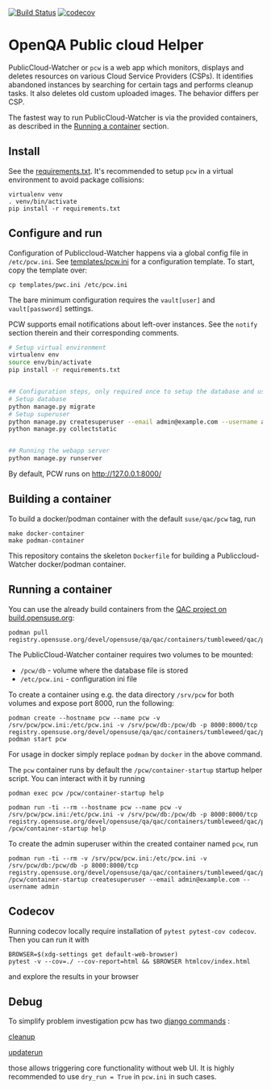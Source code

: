 [![Build Status](https://travis-ci.com/SUSE/pcw.svg?branch=master)](https://travis-ci.com/SUSE/pcw)
[![codecov](https://codecov.io/gh/SUSE/pcw/branch/master/graph/badge.svg)](https://codecov.io/gh/SUSE/pcw)

# OpenQA Public cloud Helper

PublicCloud-Watcher or `pcw` is a web app which monitors, displays and deletes resources on various Cloud Service Providers (CSPs). It identifies abandoned instances by searching for certain tags and performs cleanup tasks. It also deletes old custom uploaded images. The behavior differs per CSP.

The fastest way to run PublicCloud-Watcher is via the provided containers, as described in the [Running a container](#running-a-container) section.

## Install

See the [requirements.txt](requirements.txt). It's recommended to setup `pcw` in a virtual environment to avoid package collisions:

    virtualenv venv
    . venv/bin/activate
    pip install -r requirements.txt

## Configure and run

Configuration of Publiccloud-Watcher happens via a global config file in `/etc/pcw.ini`. See [templates/pcw.ini](templates/pcw.ini) for a configuration template. To start, copy the template over:

    cp templates/pwc.ini /etc/pcw.ini

The bare minimum configuration requires the `vault[user]` and `vault[password]` settings.

PCW supports email notifications about left-over instances. See the `notify` section therein and their corresponding comments.

```bash
# Setup virtual environment
virtualenv env
source env/bin/activate
pip install -r requirements.txt


## Configuration steps, only required once to setup the database and user
# Setup database
python manage.py migrate
# Setup superuser
python manage.py createsuperuser --email admin@example.com --username admin
python manage.py collectstatic


## Running the webapp server
python manage.py runserver
```

By default, PCW runs on http://127.0.0.1:8000/

## Building a container

To build a docker/podman container with the default `suse/qac/pcw` tag, run

    make docker-container
    make podman-container

This repository contains the skeleton `Dockerfile` for building a Publiccloud-Watcher docker/podman container.

## Running a container

You can use the already build containers from the [QAC project on build.opensuse.org](https://build.opensuse.org/package/show/devel:openSUSE:QA:QAC:containers/pcw):

    podman pull registry.opensuse.org/devel/opensuse/qa/qac/containers/tumbleweed/qac/pcw:latest

The PublicCloud-Watcher container requires two volumes to be mounted:

* `/pcw/db` - volume where the database file is stored
* `/etc/pcw.ini` - configuration ini file

To create a container using e.g. the data directory `/srv/pcw` for both volumes and expose port 8000, run the following:

    podman create --hostname pcw --name pcw -v /srv/pcw/pcw.ini:/etc/pcw.ini -v /srv/pcw/db:/pcw/db -p 8000:8000/tcp registry.opensuse.org/devel/opensuse/qa/qac/containers/tumbleweed/qac/pcw:latest
    podman start pcw

For usage in docker simply replace `podman` by `docker` in the above command.

The `pcw` container runs by default the `/pcw/container-startup` startup helper script. You can interact with it by running

    podman exec pcw /pcw/container-startup help
    
    podman run -ti --rm --hostname pcw --name pcw -v /srv/pcw/pcw.ini:/etc/pcw.ini -v /srv/pcw/db:/pcw/db -p 8000:8000/tcp registry.opensuse.org/devel/opensuse/qa/qac/containers/tumbleweed/qac/pcw:latest /pcw/container-startup help

To create the admin superuser within the created container named `pcw`, run

    podman run -ti --rm -v /srv/pcw/pcw.ini:/etc/pcw.ini -v /srv/pcw/db:/pcw/db -p 8000:8000/tcp registry.opensuse.org/devel/opensuse/qa/qac/containers/tumbleweed/qac/pcw:latest /pcw/container-startup createsuperuser --email admin@example.com --username admin

## Codecov

Running codecov locally require installation of `pytest pytest-cov codecov`.
Then you can run it with

    BROWSER=$(xdg-settings get default-web-browser)
    pytest -v --cov=./ --cov-report=html && $BROWSER htmlcov/index.html

and explore the results in your browser

## Debug

To simplify problem investigation pcw has two [django commands](https://docs.djangoproject.com/en/3.1/howto/custom-management-commands/) :

[cleanup](ocw/management/commands/cleanup.py)

[updaterun](ocw/management/commands/updaterun.py)

those allows triggering core functionality without web UI. It is highly recommended to use `dry_run = True` in `pcw.ini` in
such cases.
